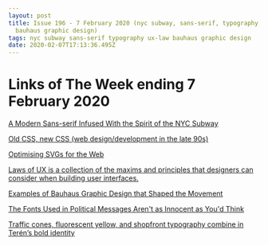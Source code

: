 ```yaml
---
layout: post
title: Issue 196 - 7 February 2020 (nyc subway, sans-serif, typography, ux-law,
  bauhaus graphic design)
tags: nyc subway sans-serif typography ux-law bauhaus graphic design
date: 2020-02-07T17:13:36.495Z
---
```

# Links of The Week ending 7 February 2020

<a href="https://eyeondesign.aiga.org/a-modern-sans-serif-infused-with-the-spirit-of-the-nyc-subway/" title="A Modern Sans-serif Infused With the Spirit of the NYC Subway" alt="A Modern Sans-serif Infused With the Spirit of the NYC Subway">A Modern Sans-serif Infused With the Spirit of the NYC Subway</a>

<a href="https://eev.ee/blog/2020/02/01/old-css-new-css/" title="Old CSS, new CSS (web design/development in the late 90s)" alt="Old CSS, new CSS (web design/development in the late 90s)" target="_blank">Old CSS, new CSS (web design/development in the late 90s)</a>

<a href="https://css-irl.info/optimising-svgs-for-the-web/" title="Optimising SVGs for the Web" alt="Optimising SVGs for the Web" target="_blank">Optimising SVGs for the Web</a>

<a href="https://lawsofux.com/" title="Laws of UX is a collection of the maxims and principles that designers can consider when building user interfaces." alt="Laws of UX is a collection of the maxims and principles that designers can consider when building user interfaces." target="_blank">Laws of UX is a collection of the maxims and principles that designers can consider when building user interfaces.</a>

<a href="https://eyeondesign.aiga.org/5-examples-of-bauhaus-graphic-design-that-shaped-the-movement/" title="Examples of Bauhaus Graphic Design that Shaped the Movement" alt="Examples of Bauhaus Graphic Design that Shaped the Movement" target="_blank">Examples of Bauhaus Graphic Design that Shaped the Movement</a>

<a href="https://www.sciencealert.com/certain-fonts-might-come-across-as-more-conservative-or-progressive" title="The Fonts Used in Political Messages Aren't as Innocent as You'd Think" alt="The Fonts Used in Political Messages Aren't as Innocent as You'd Think" target="_blank">The Fonts Used in Political Messages Aren't as Innocent as You'd Think</a>

<a href="Traffic cones, fluorescent yellow, and shopfront typography combine in Terén’s bold identity" title="Traffic cones, fluorescent yellow, and shopfront typography combine in Terén’s bold identity" alt="Traffic cones, fluorescent yellow, and shopfront typography combine in Terén’s bold identity" target="_blank">Traffic cones, fluorescent yellow, and shopfront typography combine in Terén’s bold identity</a>